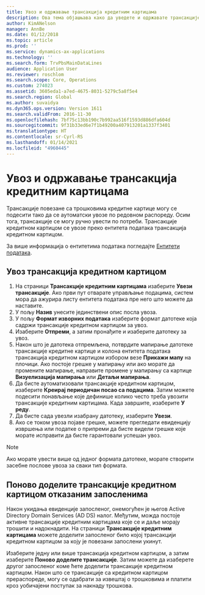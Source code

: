 ```yaml
---
title: Увоз и одржавање трансакција кредитним картицама
description: Ова тема објашњава како да уведете и одржавате трансакције кредитне картице повезане са трошковима. Ове трансакције се могу подесити тако да се аутоматски увозе по редовном распореду или се могу ручно увести по потреби.
author: KimANelson
manager: AnnBe
ms.date: 01/12/2018
ms.topic: article
ms.prod: ''
ms.service: dynamics-ax-applications
ms.technology: ''
ms.search.form: TrvPbsMainDataLines
audience: Application User
ms.reviewer: roschlom
ms.search.scope: Core, Operations
ms.custom: 274023
ms.assetid: 3605eda1-a7ed-4675-8031-5279c5a8f5e4
ms.search.region: Global
ms.author: suvaidya
ms.dyn365.ops.version: Version 1611
ms.search.validFrom: 2016-11-30
ms.openlocfilehash: 7bf75c13bb190c7b992aa516f1593d886dfa604d
ms.sourcegitcommit: 9f31b33ed6e7f1b49200a407913201a1337f3401
ms.translationtype: HT
ms.contentlocale: sr-Cyrl-RS
ms.lasthandoff: 01/14/2021
ms.locfileid: "4960445"
---
```

# <a name="import-and-maintain-credit-card-transactions"></a>Увоз и одржавање трансакција кредитним картицама

Трансакције повезане са трошковима кредитне картице могу се подесити тако да се аутоматски увозе по редовном распореду. Осим тога, трансакције се могу ручно увести по потреби. Трансакције кредитном картицом се увозе преко ентитета података трансакција кредитном картицом.

За више информација о ентитетима података погледајте [Ентитети података](https://docs.microsoft.com/dynamics365/fin-ops-core/dev-itpro/data-entities/data-entities).

## <a name="import-credit-card-transactions"></a>Увоз трансакција кредитном картицом

1. На страници **Трансакције кредитним картицама** изаберите **Увези трансакције**. Ако први пут отварате управљање подацима, систем мора да ажурира листу ентитета података пре него што можете да наставите.
2. У пољу **Назив** унесите јединствени опис посла увоза.
3. У пољу **Формат изворних података** изаберите формат датотеке која садржи трансакције кредитном картицом за увоз.
4. Изаберите **Отпреми**, а затим пронађите и изаберите датотеку за увоз.
5. Након што је датотека отпремљена, потврдите мапирање датотеке трансакције кредитне картице и колона ентитета података трансакција кредитном картицом избором везе **Прикажи мапу** на плочици. Ако постоје грешке у мапирању или ако морате да промените мапирање, направите промене у мапирању са картице **Визуелизација мапирања** или **Детаљи мапирања**.
6. Да бисте аутоматизовали трансакције кредитном картицом, изаберите **Креирај периодичан посао са подацима**. Затим можете подесити понављање које дефинише колико често треба увозити трансакције кредитним картицама. Када завршите, изаберите **У реду**.
7. Да бисте сада увезли изабрану датотеку, изаберите **Увези**.
8. Ако се током увоза појаве грешке, можете прегледати евиденцију извршења или податке о припреми да бисте видели грешке које морате исправити да бисте гарантовали успешан увоз.

> [!NOTE]
> Ако морате увести више од једног формата датотеке, морате створити засебне послове увоза за сваки тип формата.

## <a name="reassign-the-credit-card-transactions-for-terminated-employees"></a>Поново доделите трансакције кредитном картицом отказаним запосленима

Након укидања евиденције запосленог, онемогућен је његов Active Directory Domain Services (AD DS) налог. Међутим, можда постоје активне трансакције кредитним картицама које се и даље морају трошити и надокнадити. На страници **Трансакције кредитним картицама** можете доделити запосленог било којој трансакцији кредитном картицом за коју је повезани запослени укинут.

Изаберите једну или више трансакција кредитном картицом, а затим изаберите **Поново доделите трансакције**. Затим можете да изаберете другог запосленог коме ћете доделити трансакције кредитном картицом. Након што се трансакције са кредитном картицом прераспореде, могу се одабрати за извештај о трошковима и платити кроз уобичајени поступак за накнаду трошкова.
